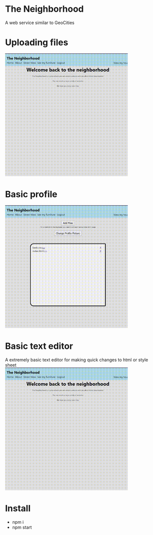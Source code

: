 # The Neighborhood
 A web service similar to GeoCities
 
# Uploading files
<img src="https://github.com/wascup/The-Neighborhood/blob/main/GithubMarkdown/ImportFiles.gif" width="400" alt="gif showing an example">
 
# Basic profile
<img src="https://github.com/wascup/The-Neighborhood/blob/main/GithubMarkdown/Profile.gif" width="400" alt="gif showing an example">

# Basic text editor
 A extremely basic text editor for making quick changes to html or style sheet<br>
 <img src="https://github.com/wascup/The-Neighborhood/blob/main/GithubMarkdown/Text%20Editor.gif" width="400" alt="gif showing an example">
# Install
 - npm i
 - npm start
